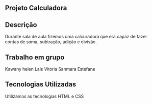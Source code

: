 ## Projeto Calculadora 

## Descrição 

Durante sala de aula fizemos uma calcuradora que era capaz de fazer contas de soma, subtração, adição e divisão.

## Trabalho em grupo 
Kawany helen
Lais Vitoria
Sanmara Estefane 

## Tecnologias Utilizadas

Utilizamos as tecnologias HTML e CSS
